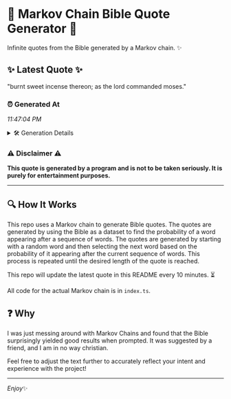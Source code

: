 # 📖 Markov Chain Bible Quote Generator 📖

Infinite quotes from the Bible generated by a Markov chain. ✨

## ✨ Latest Quote ✨
"burnt sweet incense thereon; as the lord commanded moses."

### ⏰ Generated At
*11:47:04 PM*

<details>
    <summary>🛠️ Generation Details</summary>
    <p>
        <strong>🌱 Seed:</strong> burnt<br>
        <strong>🔄 Iterations:</strong> 8<br>
        <strong>📜 Context History:</strong><br>[ burnt ]: sweet<br>[ burnt, sweet ]: incense<br>[ burnt, sweet, incense ]: thereon;<br>[ burnt, sweet, incense, thereon; ]: as<br>[ burnt, sweet, incense, thereon;, as ]: the<br>[ burnt, sweet, incense, thereon;, as, the ]: lord<br>[ sweet, incense, thereon;, as, the, lord ]: commanded<br>[ incense, thereon;, as, the, lord, commanded ]: moses.<br>
    </p>
</details>

### ⚠️ Disclaimer ⚠️
**This quote is generated by a program and is not to be taken seriously. It is purely for entertainment purposes.**

---

## 🔍 How It Works

This repo uses a Markov chain to generate Bible quotes. The quotes are generated by using the Bible as a dataset to find the probability of a word appearing after a sequence of words. The quotes are generated by starting with a random word and then selecting the next word based on the probability of it appearing after the current sequence of words. This process is repeated until the desired length of the quote is reached.

This repo will update the latest quote in this README every 10 minutes. ⏳

All code for the actual Markov chain is in `index.ts`.

## ❓ Why

I was just messing around with Markov Chains and found that the Bible surprisingly yielded good results when prompted. 
It was suggested by a friend, and I am in no way christian.

Feel free to adjust the text further to accurately reflect your intent and experience with the project!

---

*Enjoy*✨

